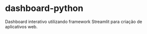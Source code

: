 # dashboard-python
Dashboard interativo utilizando framework Streamlit para criação de aplicativos web.
